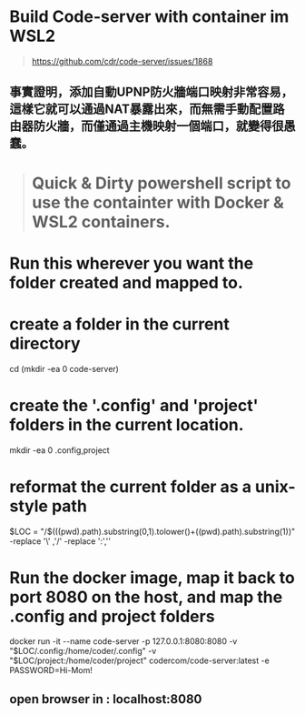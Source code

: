 # Build Code-server with container im WSL2

> https://github.com/cdr/code-server/issues/1868

## 事實證明，添加自動UPNP防火牆端口映射非常容易，這樣它就可以通過NAT暴露出來，而無需手動配置路由器防火牆，而僅通過主機映射一個端口，就變得很愚蠢。

> # Quick & Dirty powershell script to use the containter with Docker & WSL2 containers.
# Run this wherever you want the folder created and mapped to.

# create a folder in the current directory
cd (mkdir -ea 0 code-server)

# create the '.config' and 'project' folders in the current location.
mkdir -ea 0 .config,project

# reformat the current folder as a unix-style path 
$LOC = "/$(((pwd).path).substring(0,1).tolower()+((pwd).path).substring(1))" -replace '\\' ,'/' -replace ':',''

# Run the docker image, map it back to port 8080 on the host, and map the .config and project folders  
docker run -it --name code-server -p 127.0.0.1:8080:8080 -v "$LOC/.config:/home/coder/.config"  -v "$LOC/project:/home/coder/project"  codercom/code-server:latest -e PASSWORD=Hi-Mom!

## open browser in : localhost:8080
